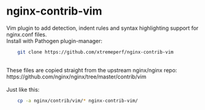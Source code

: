 # nginx-contrib-vim

Vim plugin to add detection, indent rules and syntax highlighting support for nginx.conf files.
<br>
Install with Pathogen plugin-manager:
```bash
    git clone https://github.com/xtremeperf/nginx-contrib-vim
```
<br>
These files are copied straight from the upstream nginx/nginx repo:<br>
https://github.com/nginx/nginx/tree/master/contrib/vim <br>
<br>
Just like this:

```bash
    cp -a nginx/contrib/vim/* nginx-contrib-vim/
```

